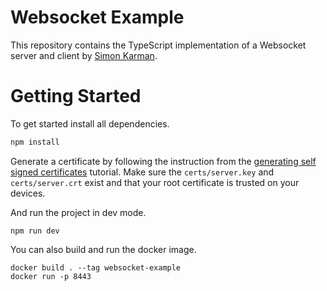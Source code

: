 # Websocket Example
This repository contains the TypeScript implementation of a Websocket server and client by [Simon Karman](https://www.simonkarman.nl).

# Getting Started
To get started install all dependencies.
```bash
npm install
```

Generate a certificate by following the instruction from the [generating self signed certificates](https://www.simonkarman.nl/projects/generating-certificates) tutorial. Make sure the `certs/server.key` and `certs/server.crt` exist and that your root certificate is trusted on your devices.

And run the project in dev mode.
```
npm run dev
```

You can also build and run the docker image.
```
docker build . --tag websocket-example
docker run -p 8443
```